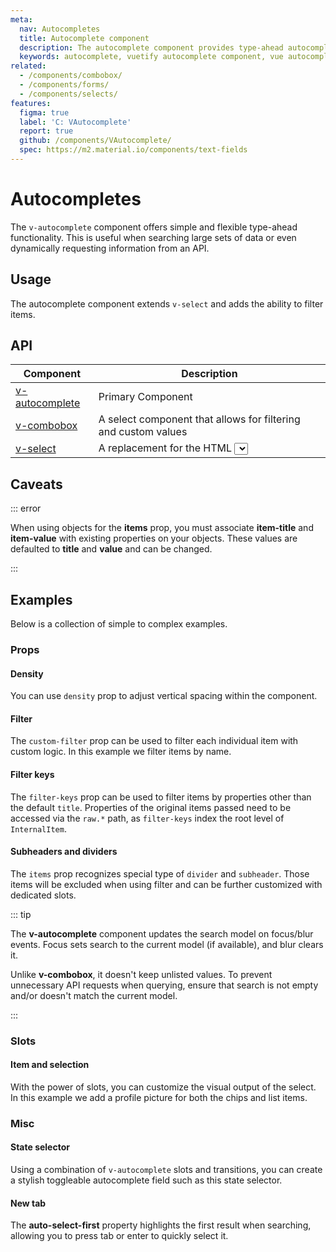 ```yaml
---
meta:
  nav: Autocompletes
  title: Autocomplete component
  description: The autocomplete component provides type-ahead autocomplete functionality and provides a list of available options.
  keywords: autocomplete, vuetify autocomplete component, vue autocomplete component
related:
  - /components/combobox/
  - /components/forms/
  - /components/selects/
features:
  figma: true
  label: 'C: VAutocomplete'
  report: true
  github: /components/VAutocomplete/
  spec: https://m2.material.io/components/text-fields
---
```


# Autocompletes

The `v-autocomplete` component offers simple and flexible type-ahead functionality. This is useful when searching large sets of data or even dynamically requesting information from an API.

<PageFeatures />

## Usage

The autocomplete component extends `v-select` and adds the ability to filter items.

<ExamplesUsage name="v-autocomplete" />

<PromotedEntry />

## API

| Component | Description |
| - | - |
| [v-autocomplete](/api/v-autocomplete/) | Primary Component |
| [v-combobox](/api/v-combobox/) | A select component that allows for filtering and custom values |
| [v-select](/api/v-select/) | A replacement for the HTML <select></select> |

<ApiInline hide-links />

## Caveats

::: error

When using objects for the **items** prop, you must associate **item-title** and **item-value** with existing properties on your objects. These values are defaulted to **title** and **value** and can be changed.

:::

## Examples

Below is a collection of simple to complex examples.

### Props

#### Density

You can use `density` prop to adjust vertical spacing within the component.

<ExamplesExample file="v-autocomplete/prop-density" />

#### Filter

The `custom-filter` prop can be used to filter each individual item with custom logic. In this example we filter items by name.

<ExamplesExample file="v-autocomplete/prop-filter" />

#### Filter keys

The `filter-keys` prop can be used to filter items by properties other than the default `title`. Properties of the original items passed need to be accessed via the `raw.*` path, as `filter-keys` index the root level of `InternalItem`.

<ExamplesExample file="v-autocomplete/prop-filter-keys" />

#### Subheaders and dividers

The `items` prop recognizes special type of `divider` and `subheader`. Those items will be excluded when using filter and can be further customized with dedicated slots.

<ExamplesExample file="v-autocomplete/prop-items" />

::: tip

The **v-autocomplete** component updates the search model on focus/blur events. Focus sets search to the current model (if available), and blur clears it.

Unlike **v-combobox**, it doesn't keep unlisted values. To prevent unnecessary API requests when querying, ensure that search is not empty and/or doesn't match the current model.

:::

### Slots

#### Item and selection

With the power of slots, you can customize the visual output of the select. In this example we add a profile picture for both the chips and list items.

<ExamplesExample file="v-autocomplete/slot-item-and-selection" />

### Misc

<!--
#### Asynchronous items

Sometimes you need to load data externally based upon a search query. Use the `search-input` prop with the **.sync** modifier when using the `autocomplete` prop. We also make use of the new `cache-items` prop. This will keep a unique list of all items that have been passed to the `items` prop and is **REQUIRED** when using asynchronous items and the **multiple** prop.

<ExamplesExample file="v-autocomplete/misc-asynchronous-items" />
-->

#### State selector

Using a combination of `v-autocomplete` slots and transitions, you can create a stylish toggleable autocomplete field such as this state selector.

<ExamplesExample file="v-autocomplete/misc-state-selector" />

#### New tab

<DocIntroduced version="3.3.0" />

The **auto-select-first** property highlights the first result when searching, allowing you to press <v-kbd>tab</v-kbd> or <v-kbd>enter</v-kbd> to quickly select it.

<ExamplesExample file="v-autocomplete/misc-new-tab" />
